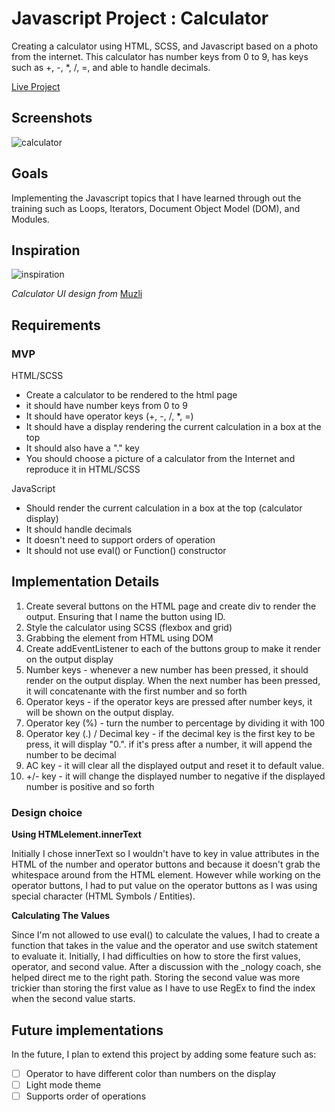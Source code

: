 # Javascript Project : Calculator

Creating a calculator using HTML, SCSS, and Javascript based on a photo from the
internet. This calculator has number keys from 0 to 9, has keys such as +, -,
\*, /, =, and able to handle decimals.

[Live Project](https://arrums.github.io/JS-project-calculator/)

## Screenshots

![calculator](https://user-images.githubusercontent.com/100544967/169457189-e964ab94-1c85-4bcb-a0a6-543d1a9687dd.PNG)

## Goals

Implementing the Javascript topics that I have learned through out the training
such as Loops, Iterators, Document Object Model (DOM), and Modules.

## Inspiration

![inspiration](https://user-images.githubusercontent.com/100544967/159889087-1aef0fea-a390-4daf-b887-d6a832e3d68a.jpeg)

_Calculator UI design from_
[Muzli](https://search.muz.li/MTBmNDlhODc5?utm_source=muz.li-insp&utm_medium=article&utm_campaign=%2Finspiration%2Fcalculator-design%2F)

## Requirements

### MVP

HTML/SCSS

- Create a calculator to be rendered to the html page
- it should have number keys from 0 to 9
- It should have operator keys (+, -, /, \*, =)
- It should have a display rendering the current calculation in a box at the top
- It should also have a "." key
- You should choose a picture of a calculator from the Internet and reproduce it
  in HTML/SCSS

JavaScript

- Should render the current calculation in a box at the top (calculator display)
- It should handle decimals
- It doesn't need to support orders of operation
- It should not use eval() or Function() constructor

## Implementation Details

1. Create several buttons on the HTML page and create div to render the output.
   Ensuring that I name the button using ID.
2. Style the calculator using SCSS (flexbox and grid)
3. Grabbing the element from HTML using DOM
4. Create addEventListener to each of the buttons group to make it render on the
   output display
5. Number keys - whenever a new number has been pressed, it should render on the
   output display. When the next number has been pressed, it will concatenante
   with the first number and so forth
6. Operator keys - if the operator keys are pressed after number keys, it will
   be shown on the output display.
7. Operator key (%) - turn the number to percentage by dividing it with 100
8. Operator key (.) / Decimal key - if the decimal key is the first key to be
   press, it will display "0.". if it's press after a number, it will append the
   number to be decimal
9. AC key - it will clear all the displayed output and reset it to default
   value.
10. +/- key - it will change the displayed number to negative if the displayed
    number is positive and so forth

### Design choice

**Using HTMLelement.innerText**

Initially I chose innerText so I wouldn't have to key in value attributes in the
HTML of the number and operator buttons and because it doesn't grab the
whitespace around from the HTML element. However while working on the operator
buttons, I had to put value on the operator buttons as I was using special
character (HTML Symbols / Entities).

**Calculating The Values**

Since I'm not allowed to use eval() to calculate the values, I had to create a
function that takes in the value and the operator and use switch statement to
evaluate it. Initially, I had difficulties on how to store the first values,
operator, and second value. After a discussion with the \_nology coach, she
helped direct me to the right path. Storing the second value was more trickier
than storing the first value as I have to use RegEx to find the index when the
second value starts.

## Future implementations

In the future, I plan to extend this project by adding some feature such as:

- [ ] Operator to have different color than numbers on the display
- [ ] Light mode theme
- [ ] Supports order of operations
